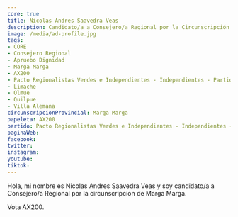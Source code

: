 ```yaml
---
core: true
title: Nicolas Andres Saavedra Veas
description: Candidato/a a Consejero/a Regional por la Circunscripción de Marga Marga
image: /media/ad-profile.jpg
tags:
- CORE
- Consejero Regional
- Apruebo Dignidad
- Marga Marga
- AX200
- Pacto Regionalistas Verdes e Independientes - Independientes - Partido Republicano De Chile
- Limache
- Olmue
- Quilpue
- Villa Alemana
circunscripcionProvincial: Marga Marga
papeleta: AX200
partido: Pacto Regionalistas Verdes e Independientes - Independientes - Partido Republicano De Chile
paginaWeb:
facebook:
twitter:
instagram:
youtube:
tiktok:
---
```

Hola, mi nombre es Nicolas Andres Saavedra Veas y soy candidato/a a Consejero/a Regional por la circunscripcion de Marga Marga.

Vota AX200.